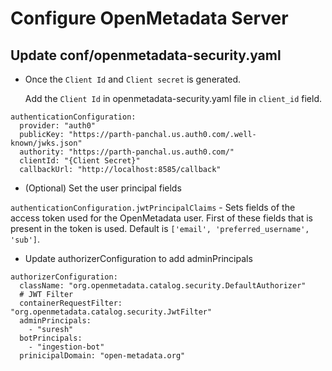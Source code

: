 # Configure OpenMetadata Server

## Update conf/openmetadata-security.yaml

*   Once the `Client Id` and `Client secret` is generated.

    Add the `Client Id` in openmetadata-security.yaml file in `client_id` field.

```
authenticationConfiguration:
  provider: "auth0"
  publicKey: "https://parth-panchal.us.auth0.com/.well-known/jwks.json"
  authority: "https://parth-panchal.us.auth0.com/"
  clientId: "{Client Secret}"
  callbackUrl: "http://localhost:8585/callback"
```

* (Optional) Set the user principal fields

`authenticationConfiguration.jwtPrincipalClaims` - Sets fields of the access token used for the OpenMetadata user. First of these fields that is present in the token is used. Default is `['email', 'preferred_username', 'sub']`.

* Update authorizerConfiguration to add adminPrincipals

```
authorizerConfiguration:
  className: "org.openmetadata.catalog.security.DefaultAuthorizer"
  # JWT Filter
  containerRequestFilter: "org.openmetadata.catalog.security.JwtFilter"
  adminPrincipals:
    - "suresh"
  botPrincipals:
    - "ingestion-bot"
  prinicipalDomain: "open-metadata.org"
```
